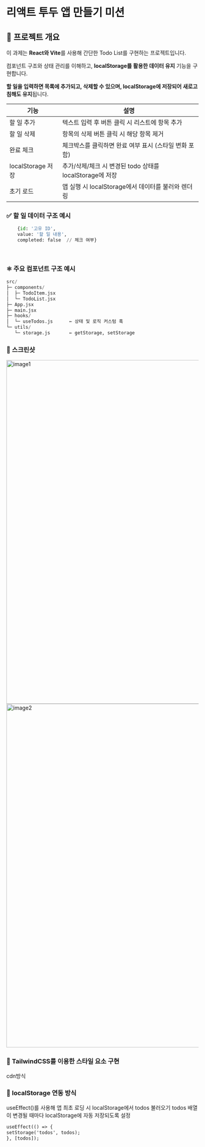 # 리액트 투두 앱 만들기 미션

## 🎯 프로젝트 개요

이 과제는 **React와 Vite**를 사용해 간단한 Todo List를 구현하는 프로젝트입니다.

컴포넌트 구조와 상태 관리를 이해하고, **localStorage를 활용한 데이터 유지** 기능을 구현합니다.

**할 일을 입력하면 목록에 추가되고, 삭제할 수 있으며, localStorage에 저장되어 새로고침해도 유지**됩니다.

| 기능              | 설명                                                     |
| ----------------- | -------------------------------------------------------- |
| 할 일 추가        | 텍스트 입력 후 버튼 클릭 시 리스트에 항목 추가           |
| 할 일 삭제        | 항목의 삭제 버튼 클릭 시 해당 항목 제거                  |
| 완료 체크         | 체크박스를 클릭하면 완료 여부 표시 (스타일 변화 포함)    |
| localStorage 저장 | 추가/삭제/체크 시 변경된 todo 상태를 localStorage에 저장 |
| 초기 로드         | 앱 실행 시 localStorage에서 데이터를 불러와 렌더링       |

### ✅ 할 일 데이터 구조 예시

```python
	{id: '고유 ID',
	value: '할 일 내용',
	completed: false  // 체크 여부}
```

​

### ⚛️ 주요 컴포넌트 구조 예시

```python
src/
├─ components/
│  ├─ TodoItem.jsx
│  └─ TodoList.jsx
├─ App.jsx
├─ main.jsx
├─ hooks/
│  └─ useTodos.js      ← 상태 및 로직 커스텀 훅
└─ utils/
   └─ storage.js       ← getStorage, setStorage
```

### 🧠 스크린샷

<img width="900" alt="image1" src="https://github.com/user-attachments/assets/1a1fb12f-c16b-4ee4-8cf6-3f761001033c" />
<img width="900" alt="image2" src="https://github.com/user-attachments/assets/090975ef-755c-491e-b9aa-83cfc3c4b8e4" />

### 🎨 TailwindCSS를 이용한 스타일 요소 구현

cdn방식


### 💾 localStorage 연동 방식

useEffect()를 사용해 앱 최초 로딩 시 localStorage에서 todos 불러오기
todos 배열이 변경될 때마다 localStorage에 자동 저장되도록 설정

```jsp
useEffect(() => {
setStorage('todos', todos);
}, [todos]);
```

